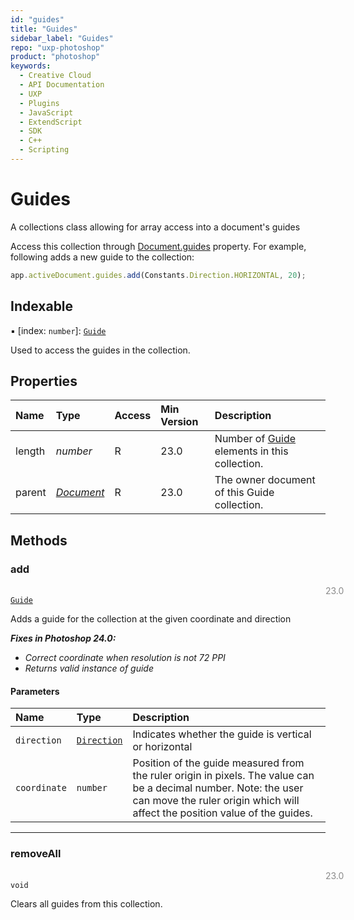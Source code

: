 ```yaml
---
id: "guides"
title: "Guides"
sidebar_label: "Guides"
repo: "uxp-photoshop"
product: "photoshop"
keywords:
  - Creative Cloud
  - API Documentation
  - UXP
  - Plugins
  - JavaScript
  - ExtendScript
  - SDK
  - C++
  - Scripting
---
```


# Guides

A collections class allowing for array access into a document's guides

Access this collection through [Document.guides](/ps_reference/classes/document/#guides) property. For example,
following adds a new guide to the collection:

```javascript
app.activeDocument.guides.add(Constants.Direction.HORIZONTAL, 20);
```

## Indexable

▪ [index: `number`]: [`Guide`](/ps_reference/classes/guide/)

Used to access the guides in the collection.

## Properties

| Name | Type | Access | Min Version | Description |
| :------ | :------ | :------ | :------ | :------ |
| length | *number* | R | 23.0 | Number of [Guide](/ps_reference/classes/guide/) elements in this collection. |
| parent | [*Document*](/ps_reference/classes/document/) | R | 23.0 | The owner document of this Guide collection. |

## Methods

### add
<span class="minversion" style="float:left; margin-left:36em; opacity:0.5;">23.0</span>

[`Guide`](/ps_reference/classes/guide/)

Adds a guide for the collection at the given coordinate and direction

***Fixes in Photoshop 24.0:***
- *Correct coordinate when resolution is not 72 PPI*
- *Returns valid instance of guide*

#### Parameters

| Name | Type | Description |
| :------ | :------ | :------ |
| `direction` | [`Direction`](/ps_reference/modules/constants/#direction) | Indicates whether the guide is vertical or horizontal |
| `coordinate` | `number` | Position of the guide measured from the ruler origin in pixels. The value can be a decimal number.  Note: the user can move the ruler origin which will affect the position value of the guides. |

___

### removeAll
<span class="minversion" style="float:left; margin-left:36em; opacity:0.5;">23.0</span>

`void`

Clears all guides from this collection.
